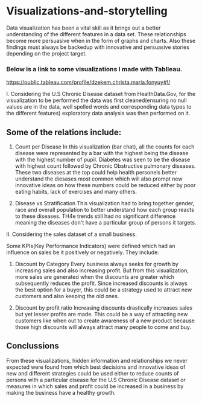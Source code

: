 # Visualizations-and-storytelling

Data visualization has been a vital skill as it brings out a better understanding of the different features in a data set.
These relationships become more persuasive when in the form of graphs and charts. Also these findings must always be backedup 
with innovative and persuasive stories depending on the project target. 

### Below is a link to some visualizations I made with Tablleau.

https://public.tableau.com/profile/dzekem.christa.maria.fonyuy#!/

I. Considering the U.S Chronic Disease dataset from HealthData.Gov, for the visualization to be performed the data was first cleaned(ensuring no null values are in the data, well spelled words and corresponding data types to the different features) exploratory data analysis was then performed on it.

## Some of the relations include:
1. Count per Disease
In this visualization (bar chat), all the counts for each disease were represented by a bar with the highest being the disease with the highest number of pupil. Diabetes was seen to be the disease with highest count followed by Chronic Obstructive pulmonary diseases. These two diseases at the top could help health personels better understand the diesases most common which will also prompt new innovative ideas on how these numbers could be reduced either by poor eating habits, lack of exercises and many others.

2. Disease vs Stratification
This visualization had to bring together gender, race and overall population to better understand how each group reacts to these diseases. TH4e trends still had no significant difference meaning the diseases don't have a particular group of persons it targets.

II. Considering the sales dataset of a small business.

Some KPIs(Key Performance Indicators) were defined which had an influence on sales be it positively or negatively. They include:

1. Discount by Category
Every business always seeks for growth by increasing sales and also increasing profit. But from this visualization, more sales are generated when the discounts are greater which subsequently reduces the profit. Since increased discounts is always the best option for a buyer, this could be a strategy used to attract new customers and also keeping the old ones.

2. Discount by profit ratio
Increasing discounts drastically increases sales but yet lesser profits are made. This could be a way of attracting new customers like when out to create awareness of a new product because those high discounts will always attract many people to come and buy.

## Conclussions

From these visualizations, hidden information and relationships we never expected were found from which best decisions and innovative ideas of new and different strategies could be used either to reduce counts of persons with a particular disease for the U.S Chronic Disease dataset or measures in which sales and profit could be increased in a business by making the business have a healthy growth. 


